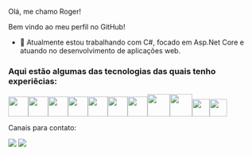 
Olá, me chamo Roger!

Bem vindo ao meu perfil no GitHub!

- 🔭 Atualmente estou trabalhando com C#, focado em Asp.Net Core e atuando no desenvolvimento de aplicações web.


### Aqui estão algumas das tecnologias das quais tenho experiêcias:
 
 <img src="https://cdn.jsdelivr.net/gh/devicons/devicon/icons/csharp/csharp-original.svg"  width="40" height="40"/><img src="https://cdn.jsdelivr.net/gh/devicons/devicon/icons/dotnetcore/dotnetcore-original.svg" width="40" height="40" /><img src="https://cdn.jsdelivr.net/gh/devicons/devicon/icons/java/java-original-wordmark.svg" width="40" height="40"/><img src="https://cdn.jsdelivr.net/gh/devicons/devicon/icons/python/python-original-wordmark.svg" width="40" height="40"/><img src="https://cdn.jsdelivr.net/gh/devicons/devicon/icons/javascript/javascript-original.svg" width="40" height="40"/><img src="https://cdn.jsdelivr.net/gh/devicons/devicon/icons/css3/css3-original-wordmark.svg" width="40" height="40"/><img src="https://cdn.jsdelivr.net/gh/devicons/devicon/icons/html5/html5-original-wordmark.svg" width="40" height="40"/><img src="https://cdn.jsdelivr.net/gh/devicons/devicon/icons/microsoftsqlserver/microsoftsqlserver-plain-wordmark.svg" width="45" height="45"/><img src="https://cdn.jsdelivr.net/gh/devicons/devicon/icons/azure/azure-original-wordmark.svg" width="45" height="45"/><img src="https://cdn.jsdelivr.net/gh/devicons/devicon/icons/visualstudio/visualstudio-plain.svg" width="35" height="35"/><img src="https://cdn.jsdelivr.net/gh/devicons/devicon/icons/vscode/vscode-original.svg" width="35" height="35"/>
 
 
 Canais para contato:
 
 <a href="https://www.linkedin.com/in/seu-usuário-linkedln-aqui" target="_blank"><img src="https://img.shields.io/badge/-LinkedIn-%230077B5?style=for-the-badge&logo=linkedin&logoColor=white" target="_blank"></a> <a href = "mailto:roger.fraga@outlook.com"><img src="https://img.shields.io/badge/Gmail-D14836?style=for-the-badge&logo=gmail&logoColor=white" target="_blank"></a>  
  
 
         
           
          
           
          
           
          
            
          
            
          
           
            
            
          
          
          
          
            
          
 
 
              

